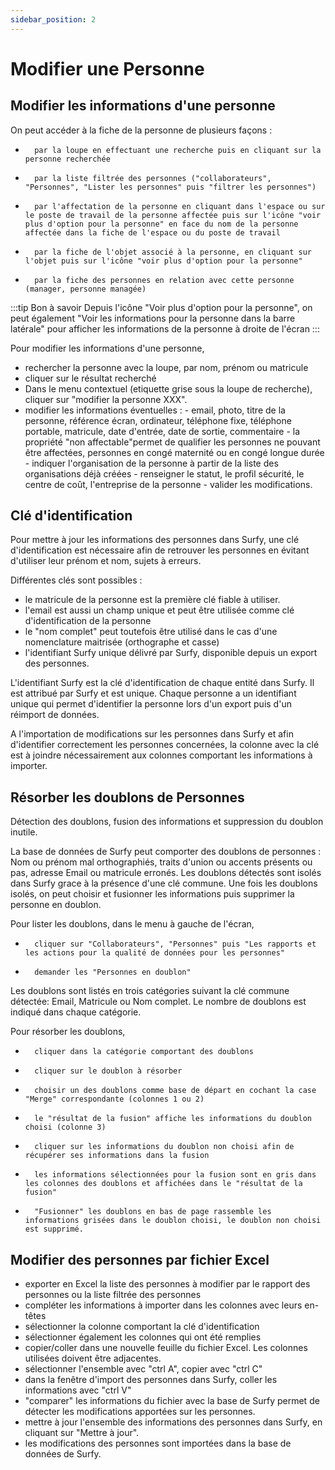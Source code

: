 ```yaml
---
sidebar_position: 2
---
```

# Modifier une Personne

## Modifier les informations d'une personne

On peut accéder à la fiche de la personne de plusieurs façons :

-       par la loupe en effectuant une recherche puis en cliquant sur la personne recherchée
-       par la liste filtrée des personnes ("collaborateurs", "Personnes", "Lister les personnes" puis "filtrer les personnes")
-       par l'affectation de la personne en cliquant dans l'espace ou sur le poste de travail de la personne affectée puis sur l'icône "voir plus d'option pour la personne" en face du nom de la personne affectée dans la fiche de l'espace ou du poste de travail
-       par la fiche de l'objet associé à la personne, en cliquant sur l'objet puis sur l'icône "voir plus d'option pour la personne"
-       par la fiche des personnes en relation avec cette personne (manager, personne managée)

:::tip Bon à savoir
Depuis l'icône "Voir plus d'option pour la personne", on peut également "Voir les informations pour la personne dans la barre latérale" pour afficher les informations de la personne à droite de l'écran
:::

Pour modifier les informations d'une personne,

-   rechercher la personne avec la loupe, par nom, prénom ou matricule
-   cliquer sur le résultat recherché
-   Dans le menu contextuel (etiquette grise sous la loupe de recherche), cliquer sur "modifier la personne XXX". 
-   modifier les informations éventuelles : 
        -   email, photo, titre de la personne, référence écran, ordinateur, téléphone fixe, téléphone portable, matricule, date d'entrée, date de sortie, commentaire
        -   la propriété "non affectable"permet de qualifier les personnes ne pouvant être affectées, personnes en congé maternité ou en congé longue durée
        -   indiquer l'organisation de la personne à partir de la liste des organisations déjà créées
        -   renseigner le statut, le profil sécurité, le centre de coût, l'entreprise de la personne
        -   valider les modifications.




## Clé d'identification

Pour mettre à jour les informations des personnes dans Surfy, une clé d'identification est nécessaire afin de retrouver les personnes en évitant d'utiliser leur prénom et nom, sujets à erreurs.

Différentes clés sont possibles :

-   le matricule de la personne est la première clé fiable à utiliser.
-   l'email est aussi un champ unique et peut être utilisée comme clé d'identification de la personne
-   le "nom complet" peut toutefois être utilisé dans le cas d'une nomenclature maitrisée (orthographe et casse)
-   l'identifiant Surfy unique délivré par Surfy, disponible depuis un export des personnes.

L'identifiant Surfy est la clé d'identification de chaque entité dans Surfy. Il est attribué par Surfy et est unique.
Chaque personne a un identifiant unique qui permet d'identifier la personne lors d'un export puis d'un réimport de données.

A l'importation de modifications sur les personnes dans Surfy et afin d'identifier correctement les personnes concernées, la colonne avec la clé est à joindre nécessairement aux colonnes comportant les informations à importer.

## Résorber les doublons de Personnes

Détection des doublons, fusion des informations et suppression du doublon inutile.

<Youtube code="tm65Pwrhogo"/>

La base de données de Surfy peut comporter des doublons de personnes : Nom ou prénom mal orthographiés, traits d'union ou accents présents ou pas, adresse Email ou matricule erronés. Les doublons détectés sont isolés dans Surfy grace à la présence d'une clé commune.
Une fois les doublons isolés, on peut choisir et fusionner les informations puis supprimer la personne en doublon.

Pour lister les doublons, dans le menu à gauche de l'écran,

-       cliquer sur "Collaborateurs", "Personnes" puis "Les rapports et les actions pour la qualité de données pour les personnes"
-       demander les "Personnes en doublon"

Les doublons sont listés en trois catégories suivant la clé commune détectée: Email, Matricule ou Nom complet.
Le nombre de doublons est indiqué dans chaque catégorie.

Pour résorber les doublons,

-       cliquer dans la catégorie comportant des doublons
-       cliquer sur le doublon à résorber
-       choisir un des doublons comme base de départ en cochant la case "Merge" correspondante (colonnes 1 ou 2)
-       le "résultat de la fusion" affiche les informations du doublon choisi (colonne 3)
-       cliquer sur les informations du doublon non choisi afin de récupérer ses informations dans la fusion
-       les informations sélectionnées pour la fusion sont en gris dans les colonnes des doublons et affichées dans le "résultat de la fusion"
-       "Fusionner" les doublons en bas de page rassemble les informations grisées dans le doublon choisi, le doublon non choisi est supprimé.


## Modifier des personnes par fichier Excel

-   exporter en Excel la liste des personnes à modifier par le rapport des personnes ou la liste filtrée des personnes
-   compléter les informations à importer dans les colonnes avec leurs en-têtes
-   sélectionner la colonne comportant la clé d'identification
-   sélectionner également les colonnes qui ont été remplies
-   copier/coller dans une nouvelle feuille du fichier Excel. Les colonnes utilisées doivent être adjacentes.
 -  sélectionner l'ensemble avec "ctrl A", copier avec "ctrl C"
 -  dans la fenêtre d'import des personnes dans Surfy, coller les informations avec "ctrl V"
 -  "comparer" les informations du fichier avec la base de Surfy permet de détecter les modifications apportées sur les personnes.
 -  mettre à jour l'ensemble des informations des personnes dans Surfy, en cliquant sur "Mettre à jour".
 -  les modifications des personnes sont importées dans la base de données de Surfy.


